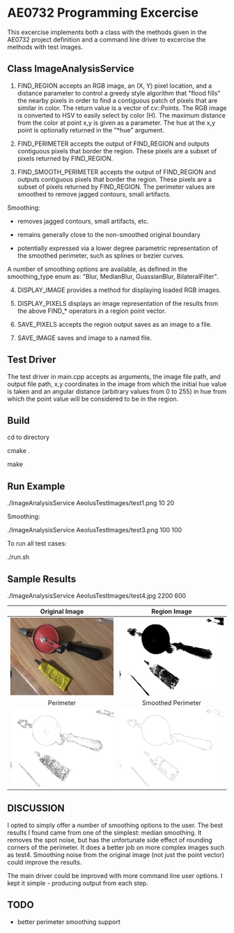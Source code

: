 # AE0732 Programming Excercise

This excercise implements both a class with the methods given in the AE0732 project definition and a command line driver to excercise the methods with test images.

## Class ImageAnalysisService

1. FIND_REGION accepts an RGB image, an (X, Y) pixel location, and a distance parameter to
control a greedy style algorithm that "flood fills" the nearby pixels in order to find
a contiguous patch of pixels that are similar in color. The return value is a vector of
cv::Points. The RGB image is converted to HSV to easily select by color (H). The maximum
distance from the color at point x,y is given as a parameter. The hue at the x,y point
is optionally returned in the "*hue" argument.

2. FIND_PERIMETER accepts the output of FIND_REGION and outputs contiguous pixels that border the region. These pixels are a subset of pixels returned by FIND_REGION.

3. FIND_SMOOTH_PERIMETER accepts the output of FIND_REGION and outputs contiguous pixels that border the region. These pixels are a subset of pixels returned by FIND_REGION. The perimeter values are smoothed to remove jagged contours, small artifacts. 

Smoothing:

 - removes jagged contours, small artifacts, etc.
 
 - remains generally close to the non-smoothed original boundary
 
 - potentially  expressed via a lower degree parametric representation of the smoothed perimeter, such as splines or bezier curves.

A number of smoothing options are available, as defined in the smoothing_type enum as:  "Blur, MedianBlur, GuassianBlur, BilateralFilter".

4. DISPLAY_IMAGE provides a method for displaying loaded RGB images.

5. DISPLAY_PIXELS displays an image representation of the results from the above FIND_* operators in a region point vector.

6. SAVE_PIXELS accepts the region output saves as an image to a file.

7. SAVE_IMAGE saves and image to a named file.

## Test Driver

The test driver in main.cpp accepts as arguments, the image file path, and output file path, x,y coordinates in the image from which the initial hue value is taken and an angular distance (arbitrary values from 0 to 255) in hue from which the point value will be considered to be in the region.


## Build

cd to directory

cmake .

make

## Run Example

./ImageAnalysisService AeolusTestImages/test1.png 10 20

Smoothing:

./ImageAnalysisService AeolusTestImages/test3.png 100 100

To run all test cases:

./run.sh

## Sample Results

./ImageAnalysisService AeolusTestImages/test4.jpg 2200 600

| Original Image | Region Image |
|:-------------:|:-------------:|
| ![Original](output/test4_out.jpg) | ![Region](output/test4_region.jpg) |
| Perimeter | Smoothed Perimeter |
| ![Original](output/test4_perimeter_white.jpg) | ![Original](output/test4_smooth_perimeter_white.jpg) |

## DISCUSSION

I opted to simply offer a number of smoothing options to the user. The best results I found came from one of the simplest: median smoothing. It removes the spot noise, but has the unfortunate side effect of rounding corners of the perimeter. It does a better job on more complex images such as test4. Smoothing noise from the original image (not just the point vector) could improve the results. 

The main driver could be improved with more command line user options. I kept it simple - producing output from each step.
  
## TODO

- better perimeter smoothing support
  

